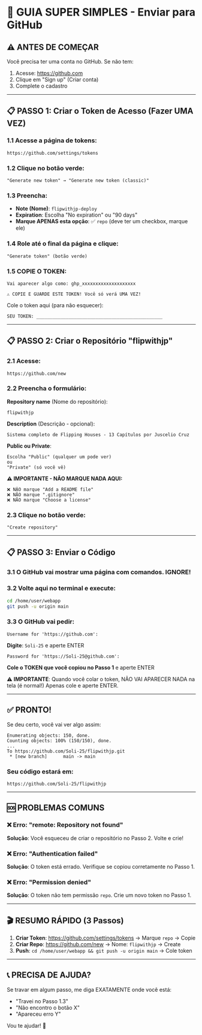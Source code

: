 # 🎯 GUIA SUPER SIMPLES - Enviar para GitHub

## ⚠️ ANTES DE COMEÇAR

Você precisa ter uma conta no GitHub. Se não tem:
1. Acesse: https://github.com
2. Clique em "Sign up" (Criar conta)
3. Complete o cadastro

---

## 📋 PASSO 1: Criar o Token de Acesso (Fazer UMA VEZ)

### 1.1 Acesse a página de tokens:
```
https://github.com/settings/tokens
```

### 1.2 Clique no botão verde:
```
"Generate new token" → "Generate new token (classic)"
```

### 1.3 Preencha:
- **Note (Nome)**: `flipwithjp-deploy`
- **Expiration**: Escolha "No expiration" ou "90 days"
- **Marque APENAS esta opção**: ✅ `repo` (deve ter um checkbox, marque ele)

### 1.4 Role até o final da página e clique:
```
"Generate token" (botão verde)
```

### 1.5 COPIE O TOKEN:
```
Vai aparecer algo como: ghp_xxxxxxxxxxxxxxxxxxxx

⚠️ COPIE E GUARDE ESTE TOKEN! Você só verá UMA VEZ!
```

Cole o token aqui (para não esquecer):
```
SEU TOKEN: _______________________________________________
```

---

## 📋 PASSO 2: Criar o Repositório "flipwithjp"

### 2.1 Acesse:
```
https://github.com/new
```

### 2.2 Preencha o formulário:

**Repository name** (Nome do repositório):
```
flipwithjp
```

**Description** (Descrição - opcional):
```
Sistema completo de Flipping Houses - 13 Capítulos por Juscelio Cruz
```

**Public ou Private**:
```
Escolha "Public" (qualquer um pode ver)
ou
"Private" (só você vê)
```

**⚠️ IMPORTANTE - NÃO MARQUE NADA AQUI:**
```
❌ NÃO marque "Add a README file"
❌ NÃO marque ".gitignore"
❌ NÃO marque "Choose a license"
```

### 2.3 Clique no botão verde:
```
"Create repository"
```

---

## 📋 PASSO 3: Enviar o Código

### 3.1 O GitHub vai mostrar uma página com comandos. IGNORE!

### 3.2 Volte aqui no terminal e execute:

```bash
cd /home/user/webapp
git push -u origin main
```

### 3.3 O GitHub vai pedir:

```
Username for 'https://github.com': 
```
**Digite**: `Soli-25` e aperte ENTER

```
Password for 'https://Soli-25@github.com':
```
**Cole o TOKEN que você copiou no Passo 1** e aperte ENTER

⚠️ **IMPORTANTE**: Quando você colar o token, NÃO VAI APARECER NADA na tela (é normal!)
Apenas cole e aperte ENTER.

---

## ✅ PRONTO!

Se deu certo, você vai ver algo assim:

```
Enumerating objects: 150, done.
Counting objects: 100% (150/150), done.
...
To https://github.com/Soli-25/flipwithjp.git
 * [new branch]      main -> main
```

### Seu código estará em:
```
https://github.com/Soli-25/flipwithjp
```

---

## 🆘 PROBLEMAS COMUNS

### ❌ Erro: "remote: Repository not found"
**Solução**: Você esqueceu de criar o repositório no Passo 2. Volte e crie!

### ❌ Erro: "Authentication failed"
**Solução**: O token está errado. Verifique se copiou corretamente no Passo 1.

### ❌ Erro: "Permission denied"
**Solução**: O token não tem permissão `repo`. Crie um novo token no Passo 1.

---

## 🎬 RESUMO RÁPIDO (3 Passos)

1. **Criar Token**: https://github.com/settings/tokens → Marque `repo` → Copie
2. **Criar Repo**: https://github.com/new → Nome: `flipwithjp` → Create
3. **Push**: `cd /home/user/webapp && git push -u origin main` → Cole token

---

## 📞 PRECISA DE AJUDA?

Se travar em algum passo, me diga EXATAMENTE onde você está:
- "Travei no Passo 1.3"
- "Não encontro o botão X"
- "Apareceu erro Y"

Vou te ajudar! 🚀
